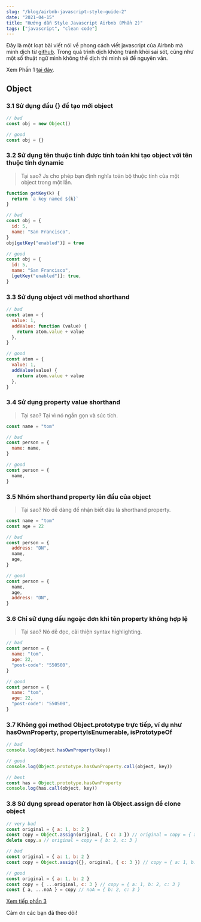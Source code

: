 ```yaml
---
slug: "/blog/airbnb-javascript-style-guide-2"
date: "2021-04-15"
title: "Hướng dẫn Style Javascript Airbnb (Phần 2)"
tags: ["javascript", "clean code"]
---
```


Đây là một loạt bài viết nói về phong cách viết javascript của Airbnb mà mình dịch từ [github](https://github.com/airbnb/javascript). Trong quá trình dịch không tránh khỏi sai sót, cũng như một số thuật ngữ mình không thể dịch thì mình sẽ để nguyên văn.

Xem Phần 1 [tại đây](/blog/airbnb-javascript-style-guide).

## Object

### 3.1 Sử dụng đấu {} để tạo mới object

```js
// bad
const obj = new Object()

// good
const obj = {}
```

### 3.2 Sử dụng tên thuộc tính được tính toán khi tạo object với tên thuộc tính dynamic

> Tại sao? Js cho phép bạn định nghĩa toàn bộ thuộc tính của một object trong một lần.

```js
function getKey(k) {
  return `a key named ${k}`
}

// bad
const obj = {
  id: 5,
  name: "San Francisco",
}
obj[getKey("enabled")] = true

// good
const obj = {
  id: 5,
  name: "San Francisco",
  [getKey("enabled")]: true,
}
```

### 3.3 Sử dụng object với method shorthand

```js
// bad
const atom = {
  value: 1,
  addValue: function (value) {
    return atom.value + value
  },
}

// good
const atom = {
  value: 1,
  addValue(value) {
    return atom.value + value
  },
}
```

### 3.4 Sử dụng property value shorthand

> Tại sao? Tại vì nó ngắn gọn và súc tích.

```js
const name = "tom"

// bad
const person = {
  name: name,
}

// good
const person = {
  name,
}
```

### 3.5 Nhóm shorthand property lên đầu của object

> Tại sao? Nó dễ dàng để nhận biết đâu là shorthand property.

```js
const name = "tom"
const age = 22

// bad
const person = {
  address: "DN",
  name,
  age,
}

// good
const person = {
  name,
  age,
  address: "DN",
}
```

### 3.6 Chỉ sử dụng dấu ngoặc đơn khi tên property không hợp lệ

> Tại sao? Nó dễ đọc, cải thiện syntax highlighting.

```js
// bad
const person = {
  name: "tom",
  age: 22,
  "post-code": "550500",
}

// good
const person = {
  name: "tom",
  age: 22,
  "post-code": "550500",
}
```

### 3.7 Không gọi method Object.prototype trực tiếp, ví dụ như hasOwnProperty, propertyIsEnumerable, isPrototypeOf

```js
// bad
console.log(object.hasOwnProperty(key))

// good
console.log(Object.prototype.hasOwnProperty.call(object, key))

// best
const has = Object.prototype.hasOwnProperty
console.log(has.call(object, key))
```

### 3.8 Sử dụng spread operator hơn là Object.assign để clone object

```js
// very bad
const original = { a: 1, b: 2 }
const copy = Object.assign(original, { c: 3 }) // original = copy = { a: 1, b: 2, c: 3 }
delete copy.a // original = copy = { b: 2, c: 3 }

// bad
const original = { a: 1, b: 2 }
const copy = Object.assign({}, original, { c: 3 }) // copy = { a: 1, b: 2, c: 3 }

// good
const original = { a: 1, b: 2 }
const copy = { ...original, c: 3 } // copy = { a: 1, b: 2, c: 3 }
const { a, ...noA } = copy // noA = { b: 2, c: 3 }
```

[Xem tiếp phần 3](/blog/airbnb-javascript-style-guide-3)

Cảm ơn các bạn đã theo dõi!

